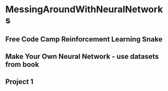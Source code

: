 # MessingAroundWithNeuralNetworks
## Free Code Camp Reinforcement Learning Snake
## Make Your Own Neural Network - use datasets from book
## Project 1
